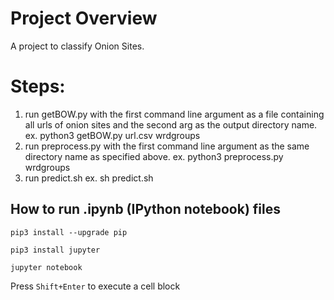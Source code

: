 # Project Overview
A project to classify Onion Sites.

# Steps:
1. run getBOW.py with the first command line argument as a file containing all urls of onion sites and the second arg as the output directory name.
ex. 
	python3 getBOW.py url.csv wrdgroups
2. run preprocess.py with the first command line argument as the same directory name as specified above.
ex. 
	python3 preprocess.py wrdgroups
3. run predict.sh 
ex.
	sh predict.sh 

##  How to run .ipynb (IPython notebook) files
`pip3 install --upgrade pip`

`pip3 install jupyter`

`jupyter notebook`

Press `Shift+Enter` to execute a cell block






